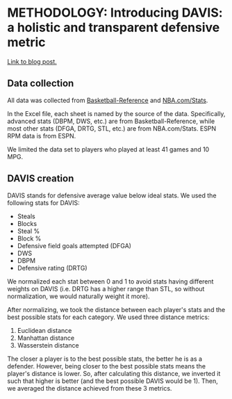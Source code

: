 # METHODOLOGY: Introducing DAVIS: a holistic and transparent defensive metric

[Link to blog post.](https://dribbleanalytics.blog/2019/11/davis-defense)

## Data collection

All data was collected from [Basketball-Reference](http://basketball-reference.com/) and [NBA.com/Stats](https://stats.nba.com/). 

In the Excel file, each sheet is named by the source of the data. Specifically, advanced stats (DBPM, DWS, etc.) are from Basketball-Reference, while most other stats (DFGA, DRTG, STL, etc.) are from NBA.com/Stats. ESPN RPM data is from ESPN.

We limited the data set to players who played at least 41 games and 10 MPG.

## DAVIS creation

DAVIS stands for defensive average value below ideal stats. We used the following stats for DAVIS:

- Steals
- Blocks
- Steal %
- Block %
- Defensive field goals attempted (DFGA)
- DWS
- DBPM
- Defensive rating (DRTG)

We normalized each stat between 0 and 1 to avoid stats having different weights on DAVIS (i.e. DRTG has a higher range than STL, so without normalization, we would naturally weight it more).

After normalizing, we took the distance between each player's stats and the best possible stats for each category. We used three distance metrics:

1. Euclidean distance
2. Manhattan distance
3. Wasserstein distance

The closer a player is to the best possible stats, the better he is as a defender. However, being closer to the best possible stats means the player's distance is lower. So, after calculating this distance, we inverted it such that higher is better (and the best possible DAVIS would be 1). Then, we averaged the distance achieved from these 3 metrics.

